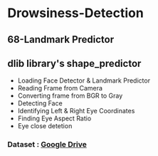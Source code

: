 # Drowsiness-Detection
## 68-Landmark Predictor 
## dlib library's shape_predictor

-  Loading Face Detector & Landmark Predictor
-  Reading Frame from Camera
-  Converting  frame from BGR to Gray
-  Detecting Face
-  Identifying Left & Right Eye Coordinates
-  Finding Eye Aspect Ratio    
-  Eye close detetion
 
 ### Dataset : [Google Drive](https://drive.google.com/drive/folders/1yii2SGEpdhRvr58iIPecUBzkagNPBNYZ?usp=sharing)
